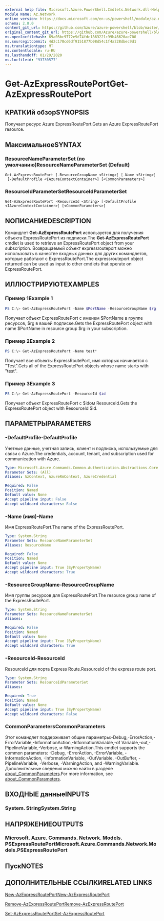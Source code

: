 ```yaml
---
external help file: Microsoft.Azure.PowerShell.Cmdlets.Network.dll-Help.xml
Module Name: Az.Network
online version: https://docs.microsoft.com/en-us/powershell/module/az.network/get-azexpressrouteport
schema: 2.0.0
content_git_url: https://github.com/Azure/azure-powershell/blob/master/src/Network/Network/help/Get-AzExpressRoutePort.md
original_content_git_url: https://github.com/Azure/azure-powershell/blob/master/src/Network/Network/help/Get-AzExpressRoutePort.md
ms.openlocfilehash: 69a03bc9772e9d74fdc1863221c99b46620ae700
ms.sourcegitcommit: 4d2c178cd6df9151877b08d54c1f4a228dbec9d1
ms.translationtype: MT
ms.contentlocale: ru-RU
ms.lasthandoff: 01/29/2020
ms.locfileid: "93730577"
---
```

# <span data-ttu-id="f4d9a-101">Get-AzExpressRoutePort</span><span class="sxs-lookup"><span data-stu-id="f4d9a-101">Get-AzExpressRoutePort</span></span>

## <span data-ttu-id="f4d9a-102">КРАТКИй обзор</span><span class="sxs-lookup"><span data-stu-id="f4d9a-102">SYNOPSIS</span></span>
<span data-ttu-id="f4d9a-103">Получает ресурс Azure ExpressRoutePort.</span><span class="sxs-lookup"><span data-stu-id="f4d9a-103">Gets an Azure ExpressRoutePort resource.</span></span>

## <span data-ttu-id="f4d9a-104">Максимальное</span><span class="sxs-lookup"><span data-stu-id="f4d9a-104">SYNTAX</span></span>

### <span data-ttu-id="f4d9a-105">ResourceNameParameterSet (по умолчанию)</span><span class="sxs-lookup"><span data-stu-id="f4d9a-105">ResourceNameParameterSet (Default)</span></span>
```
Get-AzExpressRoutePort [-ResourceGroupName <String>] [-Name <String>]
 [-DefaultProfile <IAzureContextContainer>] [<CommonParameters>]
```

### <span data-ttu-id="f4d9a-106">ResourceIdParameterSet</span><span class="sxs-lookup"><span data-stu-id="f4d9a-106">ResourceIdParameterSet</span></span>
```
Get-AzExpressRoutePort -ResourceId <String> [-DefaultProfile <IAzureContextContainer>] [<CommonParameters>]
```

## <span data-ttu-id="f4d9a-107">NОПИСАНИЕ</span><span class="sxs-lookup"><span data-stu-id="f4d9a-107">DESCRIPTION</span></span>
<span data-ttu-id="f4d9a-108">Командлет **Get-AzExpressRoutePort** используется для получения объекта ExpressRoutePort из подписки.</span><span class="sxs-lookup"><span data-stu-id="f4d9a-108">The **Get-AzExpressRoutePort** cmdlet is used to retrieve an ExpressRoutePort object from your subscription.</span></span> <span data-ttu-id="f4d9a-109">Возвращаемый объект expressrouteport можно использовать в качестве входных данных для других командлетов, которые работают с ExpressRoutePort.</span><span class="sxs-lookup"><span data-stu-id="f4d9a-109">The expressrouteport object returned can be used as input to other cmdlets that operate on ExpressRoutePort.</span></span>

## <span data-ttu-id="f4d9a-110">ИЛЛЮСТРИРУЮТ</span><span class="sxs-lookup"><span data-stu-id="f4d9a-110">EXAMPLES</span></span>

### <span data-ttu-id="f4d9a-111">Пример 1</span><span class="sxs-lookup"><span data-stu-id="f4d9a-111">Example 1</span></span>
```powershell
PS C:\> Get-AzExpressRoutePort -Name $PortName -ResourceGroupName $rg
```

<span data-ttu-id="f4d9a-112">Получает объект ExpressRoutePort с именем $PortName в группе ресурсов, $rg в вашей подписке.</span><span class="sxs-lookup"><span data-stu-id="f4d9a-112">Gets the ExpressRoutePort object with name $PortName in resource group $rg in your subscription.</span></span>

### <span data-ttu-id="f4d9a-113">Пример 2</span><span class="sxs-lookup"><span data-stu-id="f4d9a-113">Example 2</span></span>
```powershell
PS C:\> Get-AzExpressRoutePort -Name test*
```

<span data-ttu-id="f4d9a-114">Получает все объекты ExpressRoutePort, имя которых начинается с "Test".</span><span class="sxs-lookup"><span data-stu-id="f4d9a-114">Gets all of the ExpressRoutePort objects whose name starts with "test".</span></span>

### <span data-ttu-id="f4d9a-115">Пример 3</span><span class="sxs-lookup"><span data-stu-id="f4d9a-115">Example 3</span></span>
```powershell
PS C:\> Get-AzExpressRoutePort -ResourceId $id
```

<span data-ttu-id="f4d9a-116">Получает объект ExpressRoutePort с $idом ResourceId.</span><span class="sxs-lookup"><span data-stu-id="f4d9a-116">Gets the ExpressRoutePort object with ResourceId $id.</span></span> 

## <span data-ttu-id="f4d9a-117">ПАРАМЕТРЫ</span><span class="sxs-lookup"><span data-stu-id="f4d9a-117">PARAMETERS</span></span>

### <span data-ttu-id="f4d9a-118">-DefaultProfile</span><span class="sxs-lookup"><span data-stu-id="f4d9a-118">-DefaultProfile</span></span>
<span data-ttu-id="f4d9a-119">Учетные данные, учетная запись, клиент и подписка, используемые для связи с Azure.</span><span class="sxs-lookup"><span data-stu-id="f4d9a-119">The credentials, account, tenant, and subscription used for communication with Azure.</span></span>

```yaml
Type: Microsoft.Azure.Commands.Common.Authentication.Abstractions.Core.IAzureContextContainer
Parameter Sets: (All)
Aliases: AzContext, AzureRmContext, AzureCredential

Required: False
Position: Named
Default value: None
Accept pipeline input: False
Accept wildcard characters: False
```

### <span data-ttu-id="f4d9a-120">-Name (имя)</span><span class="sxs-lookup"><span data-stu-id="f4d9a-120">-Name</span></span>
<span data-ttu-id="f4d9a-121">Имя ExpressRoutePort.</span><span class="sxs-lookup"><span data-stu-id="f4d9a-121">The name of the ExpressRoutePort.</span></span>

```yaml
Type: System.String
Parameter Sets: ResourceNameParameterSet
Aliases: ResourceName

Required: False
Position: Named
Default value: None
Accept pipeline input: True (ByPropertyName)
Accept wildcard characters: True
```

### <span data-ttu-id="f4d9a-122">-ResourceGroupName</span><span class="sxs-lookup"><span data-stu-id="f4d9a-122">-ResourceGroupName</span></span>
<span data-ttu-id="f4d9a-123">Имя группы ресурсов для ExpressRoutePort.</span><span class="sxs-lookup"><span data-stu-id="f4d9a-123">The resource group name of the ExpressRoutePort.</span></span>

```yaml
Type: System.String
Parameter Sets: ResourceNameParameterSet
Aliases:

Required: False
Position: Named
Default value: None
Accept pipeline input: True (ByPropertyName)
Accept wildcard characters: True
```

### <span data-ttu-id="f4d9a-124">-ResourceId</span><span class="sxs-lookup"><span data-stu-id="f4d9a-124">-ResourceId</span></span>
<span data-ttu-id="f4d9a-125">ResourceId для порта Express Route.</span><span class="sxs-lookup"><span data-stu-id="f4d9a-125">ResourceId of the express route port.</span></span>

```yaml
Type: System.String
Parameter Sets: ResourceIdParameterSet
Aliases:

Required: True
Position: Named
Default value: None
Accept pipeline input: True (ByPropertyName)
Accept wildcard characters: False
```

### <span data-ttu-id="f4d9a-126">CommonParameters</span><span class="sxs-lookup"><span data-stu-id="f4d9a-126">CommonParameters</span></span>
<span data-ttu-id="f4d9a-127">Этот командлет поддерживает общие параметры:-Debug,-ErrorAction,-ErrorVariable,-InformationAction,-InformationVariable,-of Variable,-out,-PipelineVariable,-Verbose, и-WarningAction.</span><span class="sxs-lookup"><span data-stu-id="f4d9a-127">This cmdlet supports the common parameters: -Debug, -ErrorAction, -ErrorVariable, -InformationAction, -InformationVariable, -OutVariable, -OutBuffer, -PipelineVariable, -Verbose, -WarningAction, and -WarningVariable.</span></span> <span data-ttu-id="f4d9a-128">Дополнительные сведения можно найти в разделе [about_CommonParameters](https://go.microsoft.com/fwlink/?LinkID=113216).</span><span class="sxs-lookup"><span data-stu-id="f4d9a-128">For more information, see [about_CommonParameters](https://go.microsoft.com/fwlink/?LinkID=113216).</span></span>

## <span data-ttu-id="f4d9a-129">ВХОДНЫЕ данные</span><span class="sxs-lookup"><span data-stu-id="f4d9a-129">INPUTS</span></span>

### <span data-ttu-id="f4d9a-130">System. String</span><span class="sxs-lookup"><span data-stu-id="f4d9a-130">System.String</span></span>

## <span data-ttu-id="f4d9a-131">НАПРЯЖЕНИЕ</span><span class="sxs-lookup"><span data-stu-id="f4d9a-131">OUTPUTS</span></span>

### <span data-ttu-id="f4d9a-132">Microsoft. Azure. Commands. Network. Models. PSExpressRoutePort</span><span class="sxs-lookup"><span data-stu-id="f4d9a-132">Microsoft.Azure.Commands.Network.Models.PSExpressRoutePort</span></span>

## <span data-ttu-id="f4d9a-133">Пуск</span><span class="sxs-lookup"><span data-stu-id="f4d9a-133">NOTES</span></span>

## <span data-ttu-id="f4d9a-134">ДОПОЛНИТЕЛЬНЫЕ ССЫЛКИ</span><span class="sxs-lookup"><span data-stu-id="f4d9a-134">RELATED LINKS</span></span>

[<span data-ttu-id="f4d9a-135">New-AzExpressRoutePort</span><span class="sxs-lookup"><span data-stu-id="f4d9a-135">New-AzExpressRoutePort</span></span>](./New-AzExpressRoutePort.md)

[<span data-ttu-id="f4d9a-136">Remove-AzExpressRoutePort</span><span class="sxs-lookup"><span data-stu-id="f4d9a-136">Remove-AzExpressRoutePort</span></span>](./Remove-AzExpressRoutePort.md)

[<span data-ttu-id="f4d9a-137">Set-AzExpressRoutePort</span><span class="sxs-lookup"><span data-stu-id="f4d9a-137">Set-AzExpressRoutePort</span></span>](./Set-AzExpressRoutePort.md)
